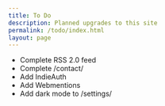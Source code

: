 ```yaml
---
title: To Do
description: Planned upgrades to this site
permalink: /todo/index.html
layout: page
---
```

- Complete RSS 2.0 feed
- Complete /contact/
- Add IndieAuth
- Add Webmentions
- Add dark mode to /settings/
